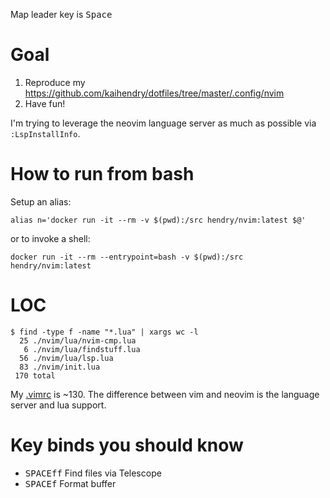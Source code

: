 Map leader key is <kbd>Space</kbd>

# Goal

1. Reproduce my https://github.com/kaihendry/dotfiles/tree/master/.config/nvim
2. Have fun!

I'm trying to leverage the neovim language server as much as possible via `:LspInstallInfo`.

# How to run from bash

Setup an alias:

	alias n='docker run -it --rm -v $(pwd):/src hendry/nvim:latest $@'

or to invoke a shell:

	docker run -it --rm --entrypoint=bash -v $(pwd):/src hendry/nvim:latest

# LOC

	$ find -type f -name "*.lua" | xargs wc -l
	  25 ./nvim/lua/nvim-cmp.lua
	   6 ./nvim/lua/findstuff.lua
	  56 ./nvim/lua/lsp.lua
	  83 ./nvim/init.lua
	 170 total

My [.vimrc](https://github.com/kaihendry/dotfiles/blob/master/.vimrc) is ~130. The difference between vim and neovim is the language server and lua support.

# Key binds you should know

* <kbd>SPACE</kbd><kbd>ff</kbd> Find files via Telescope
* <kbd>SPACE</kbd><kbd>f</kbd> Format buffer